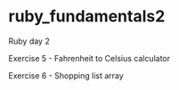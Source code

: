 ruby_fundamentals2
==================

Ruby day 2


Exercise 5 - Fahrenheit to Celsius calculator

Exercise 6 - Shopping list array
